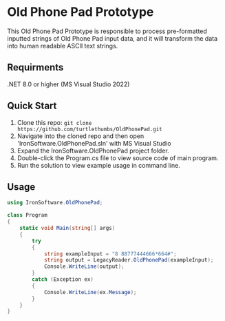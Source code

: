 # Old Phone Pad Prototype

This Old Phone Pad Prototype is responsible to process pre-formatted inputted strings of Old Phone Pad input data,
and it will transform the data into human readable ASCII text strings.

## Requirments

.NET 8.0 or higher (MS Visual Studio 2022)

## Quick Start

1. Clone this repo: `git clone https://github.com/turtlethumbs/OldPhonePad.git`
2. Navigate into the cloned repo and then open 'IronSoftware.OldPhonePad.sln' with MS Visual Studio
3. Expand the IronSoftware.OldPhonePad project folder.
4. Double-click the Program.cs file to view source code of main program.
5. Run the solution to view example usage in command line.

## Usage

```csharp
using IronSoftware.OldPhonePad;

class Program
{
    static void Main(string[] args)
    {
        try
        {
            string exampleInput = "8 88777444666*664#";
            string output = LegacyReader.OldPhonePad(exampleInput);
            Console.WriteLine(output);
        }
        catch (Exception ex)
        {
            Console.WriteLine(ex.Message);
        }
    }
}

```